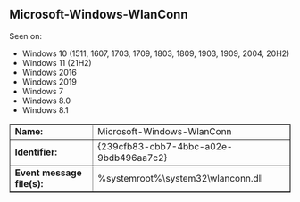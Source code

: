 ## Microsoft-Windows-WlanConn

Seen on:
* Windows 10 (1511, 1607, 1703, 1709, 1803, 1809, 1903, 1909, 2004, 20H2)
* Windows 11 (21H2)
* Windows 2016
* Windows 2019
* Windows 7
* Windows 8.0
* Windows 8.1

<table border="1" class="docutils">
  <tbody>
    <tr>
      <td><b>Name:</b></td>
      <td>Microsoft-Windows-WlanConn</td>
    </tr>
    <tr>
      <td><b>Identifier:</b></td>
      <td>{239cfb83-cbb7-4bbc-a02e-9bdb496aa7c2}</td>
    </tr>
    <tr>
      <td><b>Event message file(s):</b></td>
      <td>%systemroot%\system32\wlanconn.dll</td>
    </tr>
  </tbody>
</table>

&nbsp;

